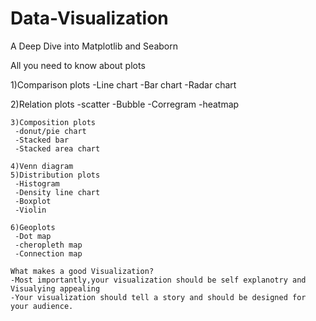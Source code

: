 # Data-Visualization
A Deep Dive into Matplotlib and Seaborn


All you need to know about plots


  1)Comparison plots
    -Line chart
    -Bar chart
    -Radar chart
    
   2)Relation plots
     -scatter
     -Bubble
     -Corregram
     -heatmap
     
    3)Composition plots
     -donut/pie chart
     -Stacked bar
     -Stacked area chart
     
    4)Venn diagram
    5)Distribution plots
     -Histogram
     -Density line chart
     -Boxplot
     -Violin
     
    6)Geoplots
     -Dot map
     -cheropleth map
     -Connection map
     
    What makes a good Visualization?
    -Most importantly,your visualization should be self explanotry and Visualying appealing
    -Your visualization should tell a story and should be designed for your audience.
